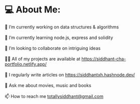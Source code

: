 # 💻 About Me:
🔭 I’m currently working on data structures & algorithms<br><br>🌱 I’m currently learning node.js, express and solidity<br><br>👯 I’m looking to collaborate on intriguing ideas<br><br>👨‍💻 All of my projects are available at https://siddhant-cha-portfolio.netlify.app/<br><br>📝 I regularly write articles on https://siddhantxh.hashnode.dev/<br><br>💬 Ask me about movies, music and books<br><br>📫 How to reach me totallysiddhant@gmail.com
